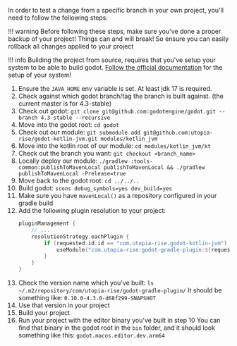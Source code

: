In order to test a change from a specific branch in your own project, you'll need to follow the following steps:

!!! warning
    Before following these steps, make sure you've done a proper backup of your project! Things can and will break! So ensure you can easily rollback all changes applied to your project

!!! info
    Building the project from source, requires that you've setup your system to be able to build godot. [Follow the official documentation](https://docs.godotengine.org/en/stable/contributing/development/compiling/index.html) for the setup of your system! 

1. Ensure the `JAVA_HOME` env variable is set. At least jdk 17 is required.
2. Check against which godot branch/tag the branch is built against. (the current master is for 4.3-stable)
3. Check out godot: `git clone git@github.com:godotengine/godot.git --branch 4.3-stable --recursive`
4. Move into the godot root: `cd godot`
5. Check out our module: `git submodule add git@github.com:utopia-rise/godot-kotlin-jvm.git modules/kotlin_jvm`
6. Move into the kotlin root of our module: `cd modules/kotlin_jvm/kt`
7. Check out the branch you want: `git checkout <branch_name>`
8. Locally deploy our module: `./gradlew :tools-common:publishToMavenLocal publishToMavenLocal && ./gradlew publishToMavenLocal -Prelease=true`
9. Move back to the godot root: `cd ../../..`
10. Build godot: `scons debug_symbols=yes dev_build=yes`
11. Make sure you have `mavenLocal()` as a repository configured in your gradle build
12. Add the following plugin resolution to your project:
    ```kotlin
    pluginManagement {
        // ...
        resolutionStrategy.eachPlugin {
            if (requested.id.id == "com.utopia-rise.godot-kotlin-jvm") {
                useModule("com.utopia-rise:godot-gradle-plugin:${requested.version}")
            }
        }
    }
    ```
13. Check the version name which you've built: `ls ~/.m2/repository/com/utopia-rise/godot-gradle-plugin/`
    It should be something like: `0.10.0-4.3.0-d68f299-SNAPSHOT`
14. Use that version in your project
15. Build your project
16. Run your project with the editor binary you've built in step 10
    You can find that binary in the godot root in the `bin` folder, and it should look something like this: `godot.macos.editor.dev.arm64`
